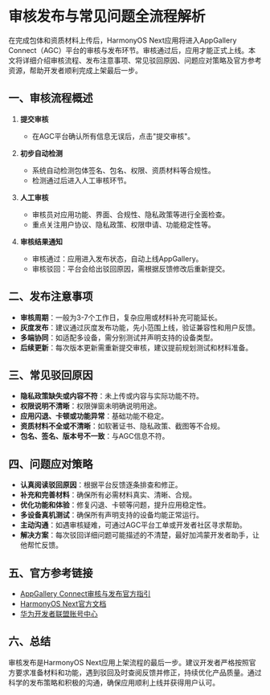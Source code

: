 # 审核发布与常见问题全流程解析

在完成包体和资质材料上传后，HarmonyOS Next应用将进入AppGallery Connect（AGC）平台的审核与发布环节。审核通过后，应用才能正式上线。本文将详细介绍审核流程、发布注意事项、常见驳回原因、问题应对策略及官方参考资源，帮助开发者顺利完成上架最后一步。

## 一、审核流程概述

1. **提交审核**
   - 在AGC平台确认所有信息无误后，点击"提交审核"。

2. **初步自动检测**
   - 系统自动检测包体签名、包名、权限、资质材料等合规性。
   - 检测通过后进入人工审核环节。

3. **人工审核**
   - 审核员对应用功能、界面、合规性、隐私政策等进行全面检查。
   - 重点关注用户协议、隐私政策、权限申请、功能稳定性等。

4. **审核结果通知**
   - 审核通过：应用进入发布状态，自动上线AppGallery。
   - 审核驳回：平台会给出驳回原因，需根据反馈修改后重新提交。

## 二、发布注意事项

- **审核周期**：一般为3-7个工作日，复杂应用或材料补充可能延长。
- **灰度发布**：建议通过灰度发布功能，先小范围上线，验证兼容性和用户反馈。
- **多端协同**：如适配多设备，需分别测试并声明支持的设备类型。
- **后续更新**：每次版本更新需重新提交审核，建议提前规划测试和材料准备。

## 三、常见驳回原因

- **隐私政策缺失或内容不符**：未上传或内容与实际功能不符。
- **权限说明不清晰**：权限弹窗未明确说明用途。
- **应用闪退、卡顿或功能异常**：基础功能不稳定。
- **资质材料不全或不清晰**：如软著证书、隐私政策、截图等不合规。
- **包名、签名、版本号不一致**：与AGC信息不符。

## 四、问题应对策略

- **认真阅读驳回原因**：根据平台反馈逐条排查和修正。
- **补充和完善材料**：确保所有必需材料真实、清晰、合规。
- **优化功能和体验**：修复闪退、卡顿等问题，提升应用稳定性。
- **多设备真机测试**：确保所有声明支持的设备均能正常运行。
- **主动沟通**：如遇审核疑难，可通过AGC平台工单或开发者社区寻求帮助。
- **解决方案**：每次驳回详细问题可能描述的不清楚，最好加鸿蒙开发者助手，让他帮忙反馈。

## 五、官方参考链接

- [AppGallery Connect审核与发布官方指引](https://developer.huawei.com/consumer/cn/doc/app/agc-help-harmonyos-releaseapp-0000001914554900)
- [HarmonyOS Next官方文档](https://developer.huawei.com/consumer/cn/doc/)
- [华为开发者联盟账号中心](https://developer.huawei.com/consumer/cn/)

## 六、总结

审核发布是HarmonyOS Next应用上架流程的最后一步。建议开发者严格按照官方要求准备材料和功能，遇到驳回及时查阅反馈并修正，持续优化产品质量。通过科学的发布策略和积极的沟通，确保应用顺利上线并获得用户认可。
